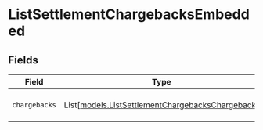 # ListSettlementChargebacksEmbedded


## Fields

| Field                                                                                                | Type                                                                                                 | Required                                                                                             | Description                                                                                          |
| ---------------------------------------------------------------------------------------------------- | ---------------------------------------------------------------------------------------------------- | ---------------------------------------------------------------------------------------------------- | ---------------------------------------------------------------------------------------------------- |
| `chargebacks`                                                                                        | List[[models.ListSettlementChargebacksChargeback](../models/listsettlementchargebackschargeback.md)] | :heavy_minus_sign:                                                                                   | A list of chargeback objects.                                                                        |